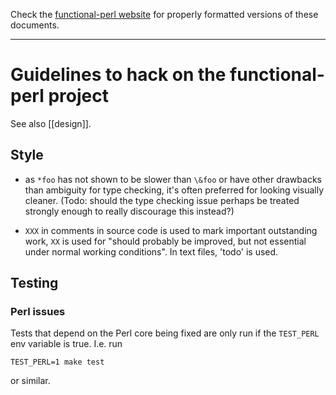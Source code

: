 Check the [functional-perl website](http://functional-perl.org/) for
properly formatted versions of these documents.

---

# Guidelines to hack on the functional-perl project

See also [[design]].


## Style

* as `*foo` has not shown to be slower than `\&foo` or have other
  drawbacks than ambiguity for type checking, it's often preferred
  for looking visually cleaner.  (Todo: should the type checking issue
  perhaps be treated strongly enough to really discourage this
  instead?)

* `XXX` in comments in source code is used to mark important
  outstanding work, `XX` is used for "should probably be
  improved, but not essential under normal working conditions".
  In text files, 'todo' is used.


## Testing

### Perl issues

Tests that depend on the Perl core being fixed are only run if the
`TEST_PERL` env variable is true. I.e. run

    TEST_PERL=1 make test

or similar.

